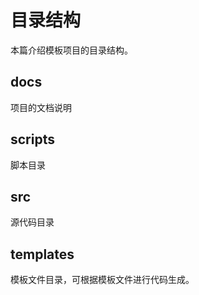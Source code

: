 # 目录结构

本篇介绍模板项目的目录结构。

## docs

项目的文档说明

## scripts

脚本目录

## src

源代码目录

## templates

模板文件目录，可根据模板文件进行代码生成。